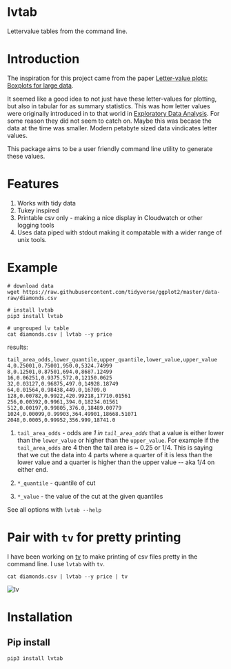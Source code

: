 # lvtab

Lettervalue tables from the command line.

# Introduction

The inspiration for this project came from the paper [Letter-value plots: Boxplots for large data](https://vita.had.co.nz/papers/letter-value-plot.pdf).

It seemed like a good idea to not just have these letter-values for plotting, but also in tabular for as summary statistics. This was how letter values
were originally introduced in to that world in [Exploratory Data Analysis](https://www.amazon.com/Exploratory-Data-Analysis-John-Tukey/dp/0201076160).
For some reason they did not seem to catch on. Maybe this was becase the data at the time was smaller. Modern petabyte sized data vindicates letter values.

This package aims to be a user friendly command line utility to generate these values.

# Features

1. Works with tidy data
2. Tukey inspired
3. Printable csv only - making a nice display in Cloudwatch or other logging tools
4. Uses data piped with stdout making it compatable with a wider range of unix tools.

# Example 

```
# download data
wget https://raw.githubusercontent.com/tidyverse/ggplot2/master/data-raw/diamonds.csv

# install lvtab
pip3 install lvtab 

# ungrouped lv table
cat diamonds.csv | lvtab --y price
```

results:
```
tail_area_odds,lower_quantile,upper_quantile,lower_value,upper_value
4,0.25001,0.75001,950.0,5324.74999
8,0.12501,0.87501,694.0,8687.12499
16,0.06251,0.9375,572.0,12150.0625
32,0.03127,0.96875,497.0,14928.18749
64,0.01564,0.98438,449.0,16709.0
128,0.00782,0.9922,420.99218,17710.01561
256,0.00392,0.9961,394.0,18234.01561
512,0.00197,0.99805,376.0,18489.00779
1024,0.00099,0.99903,364.49901,18668.51071
2048,0.0005,0.99952,356.999,18741.0
```

1. `tail_area_odds` - odds are *1 in `tail_area_odds`* that a value is either lower than the `lower_value` or higher than the `upper_value`. For example if the `tail_area_odds` are 4 then the tail area is ~ 0.25 or 1/4. This is saying that we cut the data into 4 parts where a quarter of it is less than the lower value and a quarter is higher than the upper value -- aka 1/4 on either end.

2. `*_quantile` - quantile of cut

3. `*_value` - the value of the cut at the given quantiles

See all options with `lvtab --help`

# Pair with `tv` for pretty printing

I have been working on [tv](https://github.com/alexhallam/tv) to make printing of csv files pretty in the command line. I use `lvtab` with `tv`.

```
cat diamonds.csv | lvtab --y price | tv
```

![lv](https://user-images.githubusercontent.com/9298693/119739666-8bf9d800-be50-11eb-8b79-236218e53af5.PNG)


# Installation

## Pip install

```
pip3 install lvtab
```



